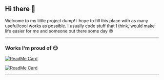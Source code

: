 ## Hi there 👋

Welcome to my little project dump! I hope to fill this place with as many useful/cool works as possible.
I usually code stuff that I think, would make life easier for me and someone out there some day 😵


---

### Works I'm proud of 😏

[![ReadMe Card](https://github-readme-stats.vercel.app/api/pin/?username=aravindmathradan&repo=lantern-notes)](https://github.com/aravindmathradan/lantern-notes)

[![ReadMe Card](https://github-readme-stats.vercel.app/api/pin/?username=aravindmathradan&repo=popcorn)](https://github.com/aravindmathradan/popcorn)

---
